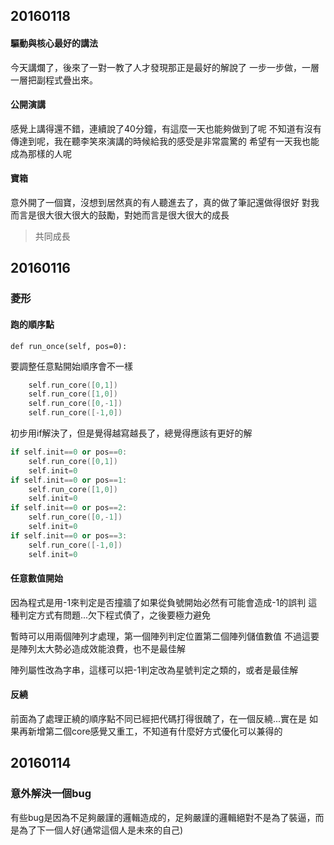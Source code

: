 ## 20160118
#### 驅動與核心最好的講法
今天講爛了，後來了一對一教了人才發現那正是最好的解說了
一步一步做，一層一層把副程式疊出來。

#### 公開演講
感覺上講得還不錯，連續說了40分鐘，有這麼一天也能夠做到了呢
不知道有沒有傳達到呢，我在聽李笑來演講的時候給我的感受是非常震驚的
希望有一天我也能成為那樣的人呢

#### 寶箱
意外開了一個寶，沒想到居然真的有人聽進去了，真的做了筆記還做得很好
對我而言是很大很大很大的鼓勵，對她而言是很大很大的成長
> 共同成長


## 20160116
### 菱形
#### 跑的順序點
`def run_once(self, pos=0):`

要調整任意點開始順序會不一樣

```cpp
    self.run_core([0,1])
    self.run_core([1,0])
    self.run_core([0,-1])
    self.run_core([-1,0])
```

初步用if解決了，但是覺得越寫越長了，總覺得應該有更好的解

```cpp
if self.init==0 or pos==0:
    self.run_core([0,1])
    self.init=0
if self.init==0 or pos==1:
    self.run_core([1,0])
    self.init=0
if self.init==0 or pos==2:
    self.run_core([0,-1])
    self.init=0
if self.init==0 or pos==3:
    self.run_core([-1,0])
    self.init=0
```

#### 任意數值開始
因為程式是用-1來判定是否撞牆了如果從負號開始必然有可能會造成-1的誤判
這種判定方式有問題...欠下程式債了，之後要極力避免

暫時可以用兩個陣列才處理，第一個陣列判定位置第二個陣列儲值數值
不過這要是陣列太大勢必造成效能浪費，也不是最佳解

陣列屬性改為字串，這樣可以把-1判定改為星號判定之類的，或者是最佳解

#### 反繞
前面為了處理正繞的順序點不同已經把代碼打得很醜了，在一個反繞...實在是
如果再新增第二個core感覺又重工，不知道有什麼好方式優化可以兼得的


## 20160114
### 意外解決一個bug
有些bug是因為不足夠嚴謹的邏輯造成的，足夠嚴謹的邏輯絕對不是為了裝逼，而是為了下一個人好(通常這個人是未來的自己)







